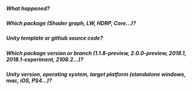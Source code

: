 ##### What happened?

##### Which package (Shader graph, LW, HDRP, Core...)?

##### Unity template or github source code?

##### Which package version or branch (1.1.8-preview, 2.0.0-preview, 2018.1, 2018.1-experiment, 2108.2...)?

##### Unity version, operating system, target platform (standalone windows, mac, iOS, PS4...)?